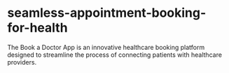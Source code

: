 # seamless-appointment-booking-for-health
The Book a Doctor App is an innovative healthcare booking platform designed to streamline the process of connecting patients with healthcare providers. 
